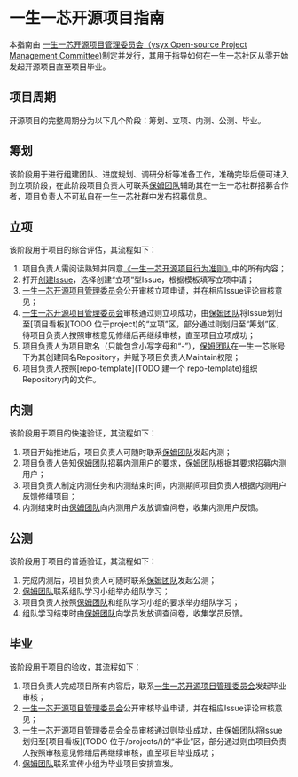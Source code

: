 # 一生一芯开源项目指南
本指南由 [一生一芯开源项目管理委员会（ysyx Open-source Project Management Committee)](TODO)制定并发行，其用于指导如何在一生一芯社区从零开始发起开源项目直至项目毕业。

## 项目周期
开源项目的完整周期分为以下几个阶段：筹划、立项、内测、公测、毕业。

## 筹划
该阶段用于进行组建团队、进度规划、调研分析等准备工作，准确完毕后便可进入到立项阶段，在此阶段项目负责人可联系[保姆团队](./OP.md)辅助其在一生一芯社群招募合作者，项目负责人不可私自在一生一芯社群中发布招募信息。

## 立项
该阶段用于项目的综合评估，其流程如下：
1. 项目负责人需阅读熟知并同意[《一生一芯开源项目行为准则》](./CODE_OF_CONDUCT.md)中的所有内容；
2. 打开[创建Issue](TODO)，选择创建“立项”型Issue，根据模板填写立项申请；
3. [一生一芯开源项目管理委员会](./ROLES.md)公开审核立项申请，并在相应Issue评论审核意见；
4. [一生一芯开源项目管理委员会](./ROLES.md)审核通过则立项成功，由[保姆团队](./OP.md)将Issue划归至[项目看板](TODO 位于project)的“立项”区，部分通过则划归至“筹划”区，待项目负责人按照审核意见修缮后再继续审核，直至项目立项成功；
5. 项目负责人为项目取名（只能包含小写字母和“-”），[保姆团队](./OP.md)在一生一芯账号下为其创建同名Repository，并赋予项目负责人Maintain权限；
6. 项目负责人按照[repo-template](TODO 建一个 repo-template)组织Repository内的文件。
## 内测
该阶段用于项目的快速验证，其流程如下：
1. 项目开始推进后，项目负责人可随时联系[保姆团队](./OP.md)发起内测；
2. 项目负责人告知[保姆团队](./OP.md)招募内测用户的要求，[保姆团队](./OP.md)根据其要求招募内测用户；
3. 项目负责人制定内测任务和内测结束时间，内测期间项目负责人根据内测用户反馈修缮项目；
4. 内测结束时由[保姆团队](./OP.md)向内测用户发放调查问卷，收集内测用户反馈。

## 公测
该阶段用于项目的普适验证，其流程如下：
1. 完成内测后，项目负责人可随时联系[保姆团队](./OP.md)发起公测；
2. [保姆团队](./OP.md)联系组队学习小组举办组队学习；
3. 项目负责人按照[保姆团队](./OP.md)和组队学习小组的要求举办组队学习；
4. 组队学习结束时由[保姆团队](./OP.md)向学员发放调查问卷，收集学员反馈。

## 毕业
该阶段用于项目的验收，其流程如下：
1. 项目负责人完成项目所有内容后，联系[一生一芯开源项目管理委员会](./ROLES.md)发起毕业审核；
2. [一生一芯开源项目管理委员会](./ROLES.md)公开审核毕业申请，并在相应Issue评论审核意见；
3. [一生一芯开源项目管理委员会](./ROLES.md)全员审核通过则毕业成功，由[保姆团队](./OP.md)将Issue划归至[项目看板](TODO 位于/projects/)的“毕业”区，部分通过则由项目负责人按照审核意见修缮后再继续审核，直至项目毕业成功；
4. [保姆团队](./OP.md)联系宣传小组为毕业项目安排宣发。
